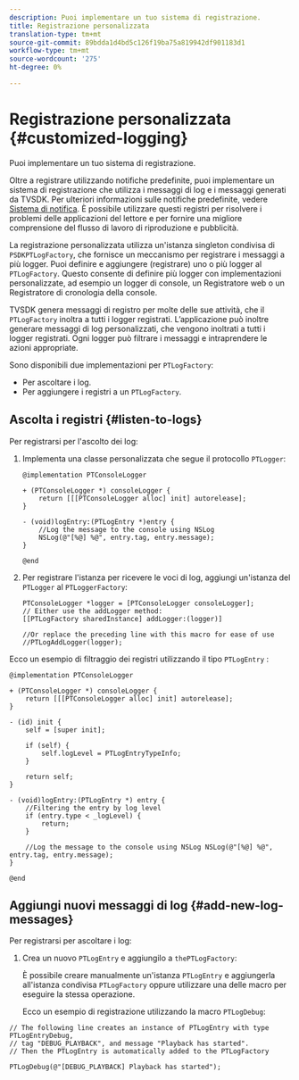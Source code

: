 ```yaml
---
description: Puoi implementare un tuo sistema di registrazione.
title: Registrazione personalizzata
translation-type: tm+mt
source-git-commit: 89bdda1d4bd5c126f19ba75a819942df901183d1
workflow-type: tm+mt
source-wordcount: '275'
ht-degree: 0%

---
```



# Registrazione personalizzata {#customized-logging}

Puoi implementare un tuo sistema di registrazione.

Oltre a registrare utilizzando notifiche predefinite, puoi implementare un sistema di registrazione che utilizza i messaggi di log e i messaggi generati da TVSDK. Per ulteriori informazioni sulle notifiche predefinite, vedere [Sistema di notifica](../c-psdk-ios-1.4-notification-system/c-psdk-ios-1.4-notification-system.md). È possibile utilizzare questi registri per risolvere i problemi delle applicazioni del lettore e per fornire una migliore comprensione del flusso di lavoro di riproduzione e pubblicità.

La registrazione personalizzata utilizza un&#39;istanza singleton condivisa di `PSDKPTLogFactory`, che fornisce un meccanismo per registrare i messaggi a più logger. Puoi definire e aggiungere (registrare) uno o più logger al `PTLogFactory`. Questo consente di definire più logger con implementazioni personalizzate, ad esempio un logger di console, un Registratore web o un Registratore di cronologia della console.

TVSDK genera messaggi di registro per molte delle sue attività, che il `PTLogFactory` inoltra a tutti i logger registrati. L’applicazione può inoltre generare messaggi di log personalizzati, che vengono inoltrati a tutti i logger registrati. Ogni logger può filtrare i messaggi e intraprendere le azioni appropriate.

Sono disponibili due implementazioni per `PTLogFactory`:

* Per ascoltare i log.
* Per aggiungere i registri a un `PTLogFactory`.

## Ascolta i registri {#listen-to-logs}

Per registrarsi per l&#39;ascolto dei log:
1. Implementa una classe personalizzata che segue il protocollo `PTLogger`:

   ```
   @implementation PTConsoleLogger 
   
   + (PTConsoleLogger *) consoleLogger { 
       return [[[PTConsoleLogger alloc] init] autorelease]; 
   } 
   
   - (void)logEntry:(PTLogEntry *)entry { 
       //Log the message to the console using NSLog  
       NSLog(@"[%@] %@", entry.tag, entry.message); 
   } 
   
   @end
   ```

1. Per registrare l&#39;istanza per ricevere le voci di log, aggiungi un&#39;istanza del `PTLogger` al `PTLoggerFactory`:

   ```
   PTConsoleLogger *logger = [PTConsoleLogger consoleLogger]; 
   // Either use the addLogger method: 
   [[PTLogFactory sharedInstance] addLogger:(logger)] 
   
   //Or replace the preceding line with this macro for ease of use 
   //PTLogAddLogger(logger); 
   ```

<!--<a id="example_3738B5A8B4C048D28695E62297CF39E3"></a>-->

Ecco un esempio di filtraggio dei registri utilizzando il tipo `PTLogEntry` :

```
@implementation PTConsoleLogger 
 
+ (PTConsoleLogger *) consoleLogger { 
    return [[[PTConsoleLogger alloc] init] autorelease]; 
} 
 
- (id) init { 
    self = [super init]; 
 
    if (self) { 
        self.logLevel = PTLogEntryTypeInfo; 
    } 
 
    return self; 
} 
 
- (void)logEntry:(PTLogEntry *) entry { 
    //Filtering the entry by log level  
    if (entry.type < _logLevel) { 
        return; 
    } 
 
    //Log the message to the console using NSLog NSLog(@"[%@] %@", entry.tag, entry.message); 
} 
 
@end
```

## Aggiungi nuovi messaggi di log {#add-new-log-messages}

Per registrarsi per ascoltare i log:
1. Crea un nuovo `PTLogEntry` e aggiungilo a `thePTLogFactory`:

   È possibile creare manualmente un&#39;istanza `PTLogEntry` e aggiungerla all&#39;istanza condivisa `PTLogFactory` oppure utilizzare una delle macro per eseguire la stessa operazione.

   Ecco un esempio di registrazione utilizzando la macro `PTLogDebug`:

<!--<a id="example_F014436E1686468F941F4EBD1A21B18E"></a>-->

```
// The following line creates an instance of PTLogEntry with type PTLogEntryDebug, 
// tag "DEBUG_PLAYBACK", and message "Playback has started". 
// Then the PTLogEntry is automatically added to the PTLogFactory  
 
PTLogDebug(@"[DEBUG_PLAYBACK] Playback has started");
```
